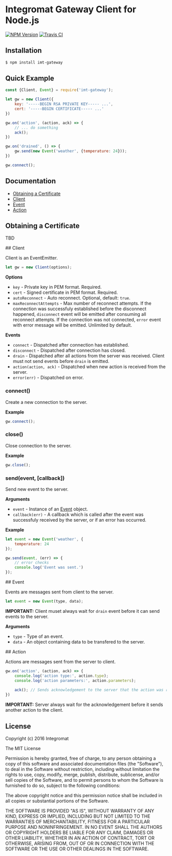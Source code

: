 # Integromat Gateway Client for Node.js

[![NPM Version][npm-image]][npm-url] [![Travis CI][travis-image]][travis-url]

## Installation

```sh
$ npm install imt-gateway
```

## Quick Example

```javascript
const {Client, Event} = require('imt-gateway');

let gw = new Client({
    key: '-----BEGIN RSA PRIVATE KEY----- ...',
    cert: '-----BEGIN CERTIFICATE----- ...'
})

gw.on('action', (action, ack) => {
    // ... do something
    ack();
})

gw.on('drained', () => {
    gw.send(new Event('weather', {temperature: 24}));
})

gw.connect();
```

## Documentation

- [Obtaining a Certificate](#obtaining-a-certificate)
- [Client](#client)
- [Event](#event)
- [Action](#action)

## Obtaining a Certificate

TBD

## Client

Client is an EventEmitter.

```javascript
let gw = new Client(options);
```

**Options**

- `key` - Private key in PEM format. Required.
- `cert` - Signed certificate in PEM format. Required.
- `autoReconnect` - Auto reconnect. Optional, default: `true`.
- `maxReconnectAttempts` - Max number of reconnect attempts. If the connection was successfuly established before the disconnect happened, `disconnect` event will be emitted after consuming all reconnect attempts. If the connection was not connected, `error` event with error message will be emitted. Unlimited by default.

**Events**

- `connect` - Dispatched after connection has established.
- `disconnect` - Dispatched after connection has closed.
- `drain` - Dispatched after all actions from the server was received. Client must not send events before `drain` is emitted.
- `action(action, ack)` - Dispatched when new action is received from the server.
- `error(err)` - Dispatched on error.

### connect()

Create a new connection to the server.

**Example**

```javascript
gw.connect();
```

### close()

Close connection to the server.

**Example**

```javascript
gw.close();
```

### send(event, [callback])

Send new event to the server.

**Arguments**

- `event` - Instance of an [Event](#event) object.
- `callback(err)` - A callback which is called after the event was successfuly received by the server, or if an error has occurred.

**Example**

```javascript
let event = new Event('weather', {
	temperature: 24
});

gw.send(event, (err) => {
	// error checks
	console.log('Event was sent.')
});
```

## Event

Events are messages sent from client to the server.

```javascript
let event = new Event(type, data);
```

**IMPORTANT:** Client muset always wait for `drain` event before it can send events to the server.

**Arguments**

- `type` - Type of an event.
- `data` - An object containing data to be transfered to the server.

## Action

Actions are messages sent from the server to client.

```javascript
gw.on('action', (action, ack) => {
	console.log('action type:', action.type);
	console.log('action parameters:', action.parameters);
	
	ack(); // Sends acknowledgement to the server that the action was received.
})
```

**IMPORTANT:** Server always wait for the acknowledgement before it sends another action to the client.

## License

Copyright (c) 2016 Integromat

The MIT License

Permission is hereby granted, free of charge, to any person obtaining a copy of this software and associated documentation files (the "Software"), to deal in the Software without restriction, including without limitation the rights to use, copy, modify, merge, publish, distribute, sublicense, and/or sell copies of the Software, and to permit persons to whom the Software is furnished to do so, subject to the following conditions:

The above copyright notice and this permission notice shall be included in all copies or substantial portions of the Software.

THE SOFTWARE IS PROVIDED "AS IS", WITHOUT WARRANTY OF ANY KIND, EXPRESS OR IMPLIED, INCLUDING BUT NOT LIMITED TO THE WARRANTIES OF MERCHANTABILITY, FITNESS FOR A PARTICULAR PURPOSE AND NONINFRINGEMENT. IN NO EVENT SHALL THE AUTHORS OR COPYRIGHT HOLDERS BE LIABLE FOR ANY CLAIM, DAMAGES OR OTHER LIABILITY, WHETHER IN AN ACTION OF CONTRACT, TORT OR OTHERWISE, ARISING FROM, OUT OF OR IN CONNECTION WITH THE SOFTWARE OR THE USE OR OTHER DEALINGS IN THE SOFTWARE.

[npm-image]: https://img.shields.io/npm/v/imt-gateway.svg?style=flat-square
[npm-url]: https://www.npmjs.com/package/imt-gateway
[travis-image]: https://img.shields.io/travis/integromat/imt-gateway/master.svg?style=flat-square&label=unit
[travis-url]: https://travis-ci.org/integromat/imt-gateway
